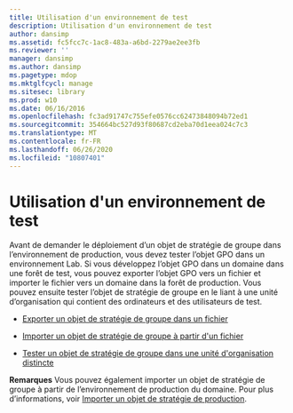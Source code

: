 ```yaml
---
title: Utilisation d'un environnement de test
description: Utilisation d'un environnement de test
author: dansimp
ms.assetid: fc5fcc7c-1ac8-483a-a6bd-2279ae2ee3fb
ms.reviewer: ''
manager: dansimp
ms.author: dansimp
ms.pagetype: mdop
ms.mktglfcycl: manage
ms.sitesec: library
ms.prod: w10
ms.date: 06/16/2016
ms.openlocfilehash: fc3ad91747c755efe0576cc62473848094b72ed1
ms.sourcegitcommit: 354664bc527d93f80687cd2eba70d1eea024c7c3
ms.translationtype: MT
ms.contentlocale: fr-FR
ms.lasthandoff: 06/26/2020
ms.locfileid: "10807401"
---
```

# Utilisation d'un environnement de test


Avant de demander le déploiement d’un objet de stratégie de groupe dans l’environnement de production, vous devez tester l’objet GPO dans un environnement Lab. Si vous développez l’objet GPO dans un domaine dans une forêt de test, vous pouvez exporter l’objet GPO vers un fichier et importer le fichier vers un domaine dans la forêt de production. Vous pouvez ensuite tester l’objet de stratégie de groupe en le liant à une unité d’organisation qui contient des ordinateurs et des utilisateurs de test.

-   [Exporter un objet de stratégie de groupe dans un fichier](export-a-gpo-to-a-file.md)

-   [Importer un objet de stratégie de groupe à partir d'un fichier](import-a-gpo-from-a-file-ed.md)

-   [Tester un objet de stratégie de groupe dans une unité d'organisation distincte](test-a-gpo-in-a-separate-organizational-unit-agpm40.md)

**Remarques**  Vous pouvez également importer un objet de stratégie de groupe à partir de l’environnement de production du domaine. Pour plus d’informations, voir [Importer un objet de stratégie de production](import-a-gpo-from-production-agpm40-ed.md).

 

 

 





